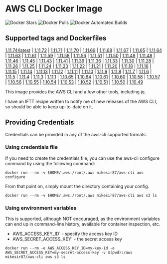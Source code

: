 # AWS CLI Docker Image

![Docker Stars](https://img.shields.io/docker/stars/mikesir87/aws-cli.svg)
![Docker Pulls](https://img.shields.io/docker/pulls/mikesir87/aws-cli.svg)
![Docker Automated Builds](http://img.shields.io/docker/automated/mikesir87/aws-cli.svg)

## Supported tags and Dockerfiles

[1.11.74/latest](https://github.com/mikesir87/aws-cli-docker/blob/1.11.74/Dockerfile) |
[1.11.72](https://github.com/mikesir87/aws-cli-docker/blob/1.11.72/Dockerfile) |
[1.11.71](https://github.com/mikesir87/aws-cli-docker/blob/1.11.71/Dockerfile) |
[1.11.70](https://github.com/mikesir87/aws-cli-docker/blob/1.11.70/Dockerfile) |
[1.11.69](https://github.com/mikesir87/aws-cli-docker/blob/1.11.69/Dockerfile) |
[1.11.68](https://github.com/mikesir87/aws-cli-docker/blob/1.11.68/Dockerfile) |
[1.11.67](https://github.com/mikesir87/aws-cli-docker/blob/1.11.67/Dockerfile) |
[1.11.65](https://github.com/mikesir87/aws-cli-docker/blob/1.11.65/Dockerfile) |
[1.11.64](https://github.com/mikesir87/aws-cli-docker/blob/1.11.64/Dockerfile) |
[1.11.63](https://github.com/mikesir87/aws-cli-docker/blob/1.11.63/Dockerfile) |
[1.11.61](https://github.com/mikesir87/aws-cli-docker/blob/1.11.61/Dockerfile) |
[1.11.59](https://github.com/mikesir87/aws-cli-docker/blob/1.11.59/Dockerfile) |
[1.11.58](https://github.com/mikesir87/aws-cli-docker/blob/1.11.58/Dockerfile) |
[1.11.56](https://github.com/mikesir87/aws-cli-docker/blob/1.11.56/Dockerfile) |
[1.11.51](https://github.com/mikesir87/aws-cli-docker/blob/1.11.51/Dockerfile) |
[1.11.50](https://github.com/mikesir87/aws-cli-docker/blob/1.11.50/Dockerfile) |
[1.11.49](https://github.com/mikesir87/aws-cli-docker/blob/1.11.49/Dockerfile) |
[1.11.48](https://github.com/mikesir87/aws-cli-docker/blob/1.11.48/Dockerfile) |
[1.11.46](https://github.com/mikesir87/aws-cli-docker/blob/1.11.46/Dockerfile) |
[1.11.45](https://github.com/mikesir87/aws-cli-docker/blob/1.11.45/Dockerfile) |
[1.11.43](https://github.com/mikesir87/aws-cli-docker/blob/1.11.43/Dockerfile) |
[1.11.41](https://github.com/mikesir87/aws-cli-docker/blob/1.11.41/Dockerfile) |
[1.11.39](https://github.com/mikesir87/aws-cli-docker/blob/1.11.39/Dockerfile) |
[1.11.36](https://github.com/mikesir87/aws-cli-docker/blob/1.11.36/Dockerfile) |
[1.11.33](https://github.com/mikesir87/aws-cli-docker/blob/1.11.33/Dockerfile) |
[1.11.30](https://github.com/mikesir87/aws-cli-docker/blob/1.11.30/Dockerfile) |
[1.11.28](https://github.com/mikesir87/aws-cli-docker/blob/1.11.28/Dockerfile) |
[1.11.26](https://github.com/mikesir87/aws-cli-docker/blob/1.11.26/Dockerfile) |
[1.11.25](https://github.com/mikesir87/aws-cli-docker/blob/1.11.25/Dockerfile) |
[1.11.24](https://github.com/mikesir87/aws-cli-docker/blob/1.11.24/Dockerfile) |
[1.11.23](https://github.com/mikesir87/aws-cli-docker/blob/1.11.23/Dockerfile) |
[1.11.22](https://github.com/mikesir87/aws-cli-docker/blob/1.11.22/Dockerfile) |
[1.11.21](https://github.com/mikesir87/aws-cli-docker/blob/1.11.21/Dockerfile) |
[1.11.20](https://github.com/mikesir87/aws-cli-docker/blob/1.11.20/Dockerfile) |
[1.11.18](https://github.com/mikesir87/aws-cli-docker/blob/1.11.18/Dockerfile) |
[1.11.16](https://github.com/mikesir87/aws-cli-docker/blob/1.11.16/Dockerfile) |
[1.11.15](https://github.com/mikesir87/aws-cli-docker/blob/1.11.15/Dockerfile) |
[1.11.14](https://github.com/mikesir87/aws-cli-docker/blob/1.11.14/Dockerfile) |
[1.11.13](https://github.com/mikesir87/aws-cli-docker/blob/1.11.13/Dockerfile) |
[1.11.12](https://github.com/mikesir87/aws-cli-docker/blob/1.11.12/Dockerfile) |
[1.11.11](https://github.com/mikesir87/aws-cli-docker/blob/1.11.11/Dockerfile) |
[1.11.10](https://github.com/mikesir87/aws-cli-docker/blob/1.11.10/Dockerfile) |
[1.11.9](https://github.com/mikesir87/aws-cli-docker/blob/1.11.9/Dockerfile) |
[1.11.8](https://github.com/mikesir87/aws-cli-docker/blob/1.11.8/Dockerfile) |
[1.11.7](https://github.com/mikesir87/aws-cli-docker/blob/1.11.7/Dockerfile) |
[1.11.6](https://github.com/mikesir87/aws-cli-docker/blob/1.11.6/Dockerfile) |
[1.11.5](https://github.com/mikesir87/aws-cli-docker/blob/1.11.5/Dockerfile) |
[1.11.4](https://github.com/mikesir87/aws-cli-docker/blob/1.11.4/Dockerfile) |
[1.11.3](https://github.com/mikesir87/aws-cli-docker/blob/1.11.3/Dockerfile) |
[1.11.1](https://github.com/mikesir87/aws-cli-docker/blob/1.11.1/Dockerfile) |
[1.10.65](https://github.com/mikesir87/aws-cli-docker/blob/1.10.65/Dockerfile) |
[1.10.64](https://github.com/mikesir87/aws-cli-docker/blob/1.10.64/Dockerfile) |
[1.10.61](https://github.com/mikesir87/aws-cli-docker/blob/1.10.61/Dockerfile) |
[1.10.60](https://github.com/mikesir87/aws-cli-docker/blob/1.10.60/Dockerfile) |
[1.10.58](https://github.com/mikesir87/aws-cli-docker/blob/1.10.58/Dockerfile) |
[1.10.57](https://github.com/mikesir87/aws-cli-docker/blob/1.10.57/Dockerfile) |
[1.10.56](https://github.com/mikesir87/aws-cli-docker/blob/1.10.56/Dockerfile) |
[1.10.55](https://github.com/mikesir87/aws-cli-docker/blob/1.10.55/Dockerfile) |
[1.10.54](https://github.com/mikesir87/aws-cli-docker/blob/1.10.54/Dockerfile) |
[1.10.53](https://github.com/mikesir87/aws-cli-docker/blob/1.10.53/Dockerfile) |
[1.10.52](https://github.com/mikesir87/aws-cli-docker/blob/1.10.52/Dockerfile) |
[1.10.51](https://github.com/mikesir87/aws-cli-docker/blob/1.10.51/Dockerfile) |
[1.10.50](https://github.com/mikesir87/aws-cli-docker/blob/1.10.50/Dockerfile) |
[1.10.49](https://github.com/mikesir87/aws-cli-docker/blob/1.10.49/Dockerfile)

This image provides the AWS CLI and a few other tools, including jq.

I have an IFTT recipe written to notify me of new releases of the AWS CLI, so should be able to keep up-to-date on it.

## Providing Credentials

Credentials can be provided in any of the aws-cli supported formats.

### Using credentials file

If you need to create the credentials file, you can use the aws-cli configure command by using the following command:

```
docker run --rm -v $HOME/.aws:/root/.aws mikesir87/aws-cli aws configure
```

From that point on, simply mount the directory containing your config.

```
docker run --rm -v $HOME/.aws:/root/.aws mikesir87/aws-cli aws s3 ls
```

### Using environment variables

This is supported, although NOT encouraged, as the environment variables can end up in command-line history, available for container inspection, etc.

- AWS_ACCESS_KEY_ID` - specify the access key ID
- AWS_SECRET_ACCESS_KEY` - the secret access key

```
docker run --rm -e AWS_ACCESS_KEY_ID=my-key-id -e AWS_SECRET_ACCESS_KEY=my-secret-access-key -v $(pwd):/aws mikesir87/aws-cli aws s3 ls 
```


